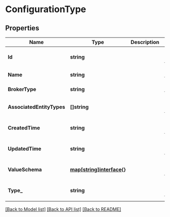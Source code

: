 # ConfigurationType

## Properties
Name | Type | Description | Notes
------------ | ------------- | ------------- | -------------
**Id** | **string** |  | [optional] [default to null]
**Name** | **string** |  | [default to null]
**BrokerType** | **string** |  | [default to null]
**AssociatedEntityTypes** | **[]string** |  | [optional] [default to null]
**CreatedTime** | **string** |  | [optional] [default to null]
**UpdatedTime** | **string** |  | [optional] [default to null]
**ValueSchema** | [**map[string]interface{}**](interface{}.md) |  | [optional] [default to null]
**Type_** | **string** |  | [optional] [default to null]

[[Back to Model list]](../README.md#documentation-for-models) [[Back to API list]](../README.md#documentation-for-api-endpoints) [[Back to README]](../README.md)

